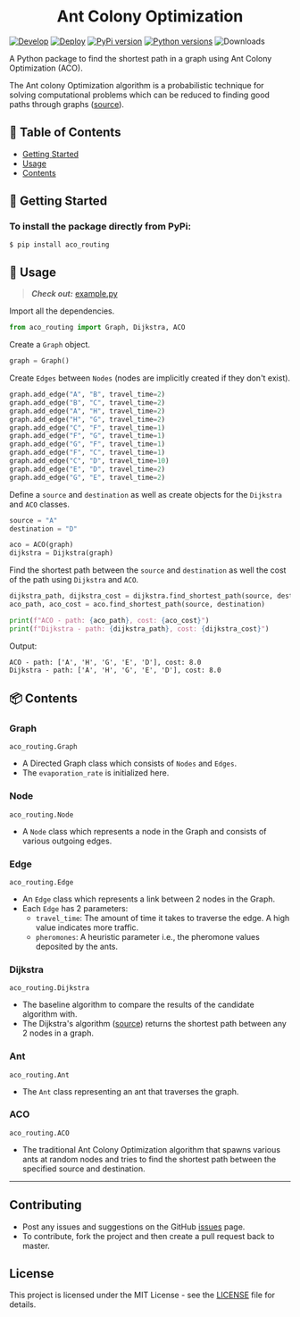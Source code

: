 <h1 align="center">Ant Colony Optimization</h1>


[![Develop](https://github.com/hasnainroopawalla/Ant-Colony-Optimization/actions/workflows/develop.yml/badge.svg)](https://github.com/hasnainroopawalla/Ant-Colony-Optimization/actions/workflows/develop.yml)
[![Deploy](https://github.com/hasnainroopawalla/Ant-Colony-Optimization/actions/workflows/deploy.yml/badge.svg)](https://github.com/hasnainroopawalla/Ant-Colony-Optimization/actions/workflows/deploy.yml)
[![PyPi version](https://img.shields.io/pypi/v/aco_routing.svg)](https://pypi.python.org/pypi/aco_routing/)
[![Python versions](https://img.shields.io/pypi/pyversions/aco_routing.svg?style=plastic)](https://img.shields.io/pypi/pyversions/aco_routing.svg?style=plastic)
![Downloads](https://img.shields.io/pypi/dm/aco_routing.svg)


A Python package to find the shortest path in a graph using Ant Colony Optimization (ACO).

The Ant colony Optimization algorithm is a probabilistic technique for solving computational problems which can be reduced to finding good paths through graphs ([source](https://en.wikipedia.org/wiki/Ant_colony_optimization_algorithms)).

## 📝 Table of Contents

- [Getting Started](#getting_started)
- [Usage](#usage)
- [Contents](#contents)


## 🏁 Getting Started <a name = "getting_started"></a>

### To install the package directly from PyPi:
```
$ pip install aco_routing
```


## 🎈 Usage <a name="usage"></a>
> **_Check out:_** [example.py](https://github.com/hasnainroopawalla/Ant-Colony-Optimization/blob/00cd068597ab9a69a8eb81c8a3fd984797d2eefd/example.py)

Import all the dependencies.
```python
from aco_routing import Graph, Dijkstra, ACO
```

Create a `Graph` object.
```python
graph = Graph()
```

Create `Edges` between `Nodes` (nodes are implicitly created if they don't exist).
```python
graph.add_edge("A", "B", travel_time=2)
graph.add_edge("B", "C", travel_time=2)
graph.add_edge("A", "H", travel_time=2)
graph.add_edge("H", "G", travel_time=2)
graph.add_edge("C", "F", travel_time=1)
graph.add_edge("F", "G", travel_time=1)
graph.add_edge("G", "F", travel_time=1)
graph.add_edge("F", "C", travel_time=1)
graph.add_edge("C", "D", travel_time=10)
graph.add_edge("E", "D", travel_time=2)
graph.add_edge("G", "E", travel_time=2)
```

Define a `source` and `destination` as well as create objects for the `Dijkstra` and `ACO` classes.
```python
source = "A"
destination = "D"

aco = ACO(graph)
dijkstra = Dijkstra(graph)
```

Find the shortest path between the `source` and `destination` as well the cost of the path using `Dijkstra` and `ACO`.
```python
dijkstra_path, dijkstra_cost = dijkstra.find_shortest_path(source, destination)
aco_path, aco_cost = aco.find_shortest_path(source, destination)

print(f"ACO - path: {aco_path}, cost: {aco_cost}")
print(f"Dijkstra - path: {dijkstra_path}, cost: {dijkstra_cost}")
```

Output:
```
ACO - path: ['A', 'H', 'G', 'E', 'D'], cost: 8.0
Dijkstra - path: ['A', 'H', 'G', 'E', 'D'], cost: 8.0
```

## 📦 Contents <a name = "contents"></a>

### Graph
`aco_routing.Graph`
- A Directed Graph class which consists of `Nodes` and `Edges`.
- The `evaporation_rate` is initialized here.

### Node
`aco_routing.Node`
- A `Node` class which represents a node in the Graph and consists of various outgoing edges.

### Edge
`aco_routing.Edge`
- An `Edge` class which represents a link between 2 nodes in the Graph.
- Each `Edge` has 2 parameters:
    - `travel_time`: The amount of time it takes to traverse the edge. A high value indicates more traffic.
    - `pheromones`: A heuristic parameter i.e., the pheromone values deposited by the ants.

### Dijkstra
`aco_routing.Dijkstra`
- The baseline algorithm to compare the results of the candidate algorithm with.
- The Dijkstra's algorithm ([source](https://en.wikipedia.org/wiki/Dijkstra%27s_algorithm)) returns the shortest path between any 2 nodes in a graph.

### Ant
`aco_routing.Ant`
- The `Ant` class representing an ant that traverses the graph.

### ACO
`aco_routing.ACO`
- The traditional Ant Colony Optimization algorithm that spawns various ants at random nodes and tries to find the shortest path between the specified source and destination.

<hr>


## Contributing

- Post any issues and suggestions on the GitHub [issues](https://github.com/hasnainroopawalla/Ant-Colony-Optimization/issues) page.
- To contribute, fork the project and then create a pull request back to master.


## License
This project is licensed under the MIT License - see the [LICENSE](https://github.com/hasnainroopawalla/Ant-Colony-Optimization/blob/73b65a6fd14e3e5517b479cfecac1140f0ae7899/LICENSE) file for details.
